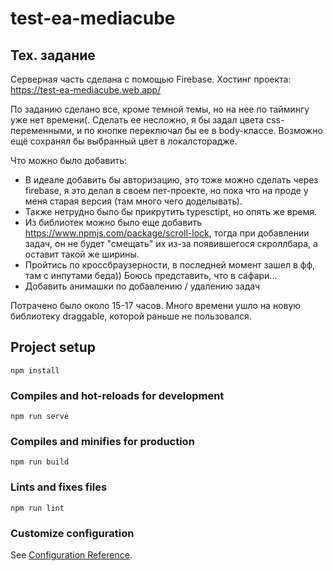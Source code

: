 # test-ea-mediacube

## Тех. задание
Серверная часть сделана с помощью Firebase.
Хостинг проекта: https://test-ea-mediacube.web.app/

По заданию сделано все, кроме темной темы, но на нее по таймингу уже нет времени(.
Сделать ее несложно, я бы задал цвета css-переменными, и по кнопке переключал бы ее в body-классе.
Возможно ещё сохранял бы выбранный цвет в локалсторадже.

Что можно было добавить:
* В идеале добавить бы авторизацию, это тоже можно сделать через firebase, я это делал в своем пет-проекте, но пока что на проде у меня старая версия (там много чего доделывать).
* Также нетрудно было бы прикрутить typesctipt, но опять же время.
* Из библиотек можно было еще добавить https://www.npmjs.com/package/scroll-lock, тогда при добавлении задач, он не будет "смещать" их из-за появившегося скроллбара, а оставит такой же ширины.
* Пройтись по кроссбраузерности, в последней момент зашел в фф, там с инпутами беда)) Боюсь представить, что в сафари...
* Добавить анимашки по добавлению / удалению задач

Потрачено было около 15-17 часов. Много времени ушло на новую библиотеку draggable, которой раньше не пользовался.

## Project setup
```
npm install
```

### Compiles and hot-reloads for development
```
npm run serve
```

### Compiles and minifies for production
```
npm run build
```

### Lints and fixes files
```
npm run lint
```

### Customize configuration
See [Configuration Reference](https://cli.vuejs.org/config/).
